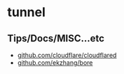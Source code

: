 # tunnel

## Tips/Docs/MISC...etc

* [github.com/cloudflare/cloudflared](https://github.com/cloudflare/cloudflared)
* [github.com/ekzhang/bore](https://github.com/ekzhang/bore)